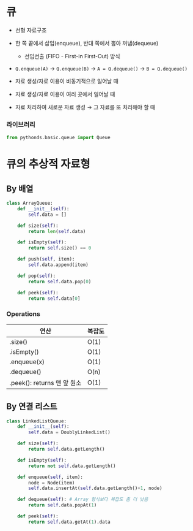# 큐

- 선형 자료구조
- 한 쪽 끝에서 삽입(enqueue), 반대 쪽에서 뽑아 꺼냄(dequeue)
  - 선입선출 (FIFO - First-in First-Out) 방식
- `Q.enqueue(A)` → `Q.enqueue(B)` → `A = Q.dequeue()` → `B = Q.dequeue()`

- 자료 생성/자료 이용이 비동기적으로 일어날 때
- 자료 생성/자료 이용이 여러 곳에서 일어날 때
- 자료 처리하여 새로운 자료 생성 → 그 자료를 또 처리해야 할 때

### 라이브러리

```python
from pythonds.basic.queue import Queue
```

# 큐의 추상적 자료형

## By 배열

```python
class ArrayQueue:
    def __init__(self):
        self.data = []

    def size(self):
        return len(self.data)

    def isEmpty(self):
        return self.size() == 0

    def push(self, item):
        self.data.append(item)

    def pop(self):
        return self.data.pop(0)

    def peek(self):
        return self.data[0]
```

### Operations

| 연산                        | 복잡도 |
| --------------------------- | ------ |
| .size()                     | O(1)   |
| .isEmpty()                  | O(1)   |
| .enqueue(x)                 | O(1)   |
| .dequeue()                  | O(n)   |
| .peek(): returns 맨 앞 원소 | O(1)   |

## By 연결 리스트

```python
class LinkedListQueue:
    def __init__(self):
        self.data = DoublyLinkedList()

    def size(self):
        return self.data.getLength()

    def isEmpty(self):
        return not self.data.getLength()

    def enqueue(self, item):
        node = Node(item)
        self.data.insertAt(self.data.getLength()+1, node)

    def dequeue(self): # Array 형식보다 복잡도 좀 더 낮음
        return self.data.popAt(1)

    def peek(self):
        return self.data.getAt(1).data
```
